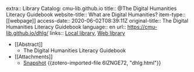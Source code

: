 extra:: Library Catalog: cmu-lib.github.io
title:: @The Digital Humanities Literacy Guidebook
website-title:: What are Digital Humanities?
item-type:: [[webpage]]
access-date:: 2020-06-02T08:39:11Z
original-title:: The Digital Humanities Literacy Guidebook
language:: en
url:: https://cmu-lib.github.io/dhlg/
links:: [Local library](zotero://select/groups/2386895/items/M25PNZA9), [Web library](https://www.zotero.org/groups/2386895/items/M25PNZA9)

- [[Abstract]]
	- The Digital Humanities Literacy Guidebook
- [[Attachments]]
	- [Snapshot](https://cmu-lib.github.io/dhlg/) {{zotero-imported-file 6IZNGE72, "dhlg.html"}}